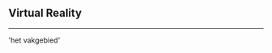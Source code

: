 <!-- .slide: data-background="#009EE0"> -->
<!-- .slide: data-background-image="css/theme/images/bg-vr.jpg"> -->
<!-- .slide: data-background-size="cover"> -->

## Virtual Reality
---
'het vakgebied'